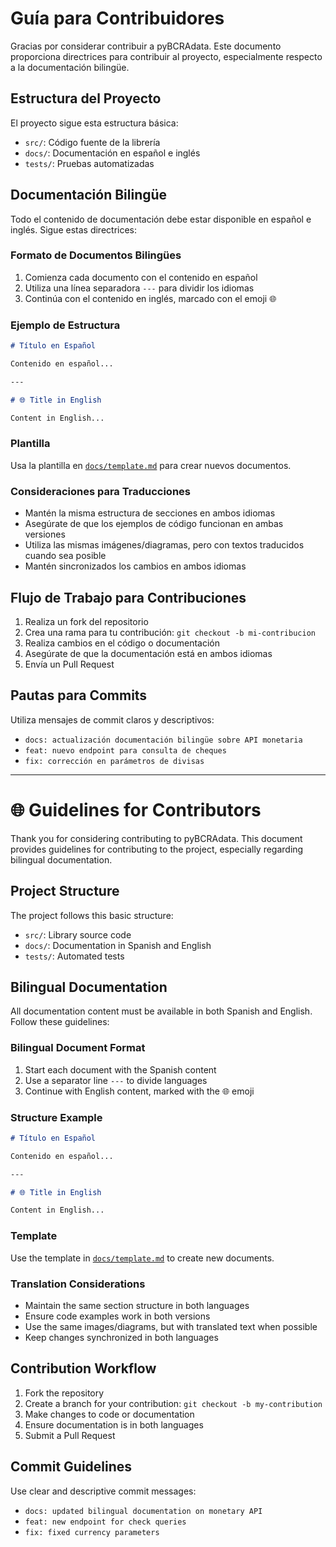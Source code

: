 # Guía para Contribuidores

Gracias por considerar contribuir a pyBCRAdata. Este documento proporciona directrices para contribuir al proyecto, especialmente respecto a la documentación bilingüe.

## Estructura del Proyecto

El proyecto sigue esta estructura básica:
- `src/`: Código fuente de la librería
- `docs/`: Documentación en español e inglés
- `tests/`: Pruebas automatizadas

## Documentación Bilingüe

Todo el contenido de documentación debe estar disponible en español e inglés. Sigue estas directrices:

### Formato de Documentos Bilingües

1. Comienza cada documento con el contenido en español
2. Utiliza una línea separadora `---` para dividir los idiomas
3. Continúa con el contenido en inglés, marcado con el emoji 🌐

### Ejemplo de Estructura

```markdown
# Título en Español

Contenido en español...

---

# 🌐 Title in English

Content in English...
```

### Plantilla

Usa la plantilla en [`docs/template.md`](template.md) para crear nuevos documentos.

### Consideraciones para Traducciones

- Mantén la misma estructura de secciones en ambos idiomas
- Asegúrate de que los ejemplos de código funcionan en ambas versiones
- Utiliza las mismas imágenes/diagramas, pero con textos traducidos cuando sea posible
- Mantén sincronizados los cambios en ambos idiomas

## Flujo de Trabajo para Contribuciones

1. Realiza un fork del repositorio
2. Crea una rama para tu contribución: `git checkout -b mi-contribucion`
3. Realiza cambios en el código o documentación
4. Asegúrate de que la documentación está en ambos idiomas
5. Envía un Pull Request

## Pautas para Commits

Utiliza mensajes de commit claros y descriptivos:
- `docs: actualización documentación bilingüe sobre API monetaria`
- `feat: nuevo endpoint para consulta de cheques`
- `fix: corrección en parámetros de divisas`

---

# 🌐 Guidelines for Contributors

Thank you for considering contributing to pyBCRAdata. This document provides guidelines for contributing to the project, especially regarding bilingual documentation.

## Project Structure

The project follows this basic structure:
- `src/`: Library source code
- `docs/`: Documentation in Spanish and English
- `tests/`: Automated tests

## Bilingual Documentation

All documentation content must be available in both Spanish and English. Follow these guidelines:

### Bilingual Document Format

1. Start each document with the Spanish content
2. Use a separator line `---` to divide languages
3. Continue with English content, marked with the 🌐 emoji

### Structure Example

```markdown
# Título en Español

Contenido en español...

---

# 🌐 Title in English

Content in English...
```

### Template

Use the template in [`docs/template.md`](template.md) to create new documents.

### Translation Considerations

- Maintain the same section structure in both languages
- Ensure code examples work in both versions
- Use the same images/diagrams, but with translated text when possible
- Keep changes synchronized in both languages

## Contribution Workflow

1. Fork the repository
2. Create a branch for your contribution: `git checkout -b my-contribution`
3. Make changes to code or documentation
4. Ensure documentation is in both languages
5. Submit a Pull Request

## Commit Guidelines

Use clear and descriptive commit messages:
- `docs: updated bilingual documentation on monetary API`
- `feat: new endpoint for check queries`
- `fix: fixed currency parameters`

